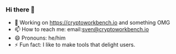 ### Hi there 👋

- 🔭 Working on https://cryptoworkbench.io and something OMG
- 📫 How to reach me: email:sven@cryptoworkbench.io
- 😄 Pronouns: he/him
- ⚡ Fun fact: I like to make tools that delight users.

